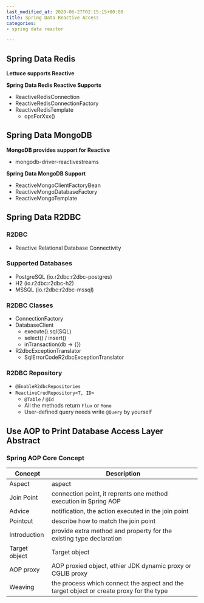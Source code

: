 ```yaml
---
last_modified_at: 2020-06-27T02:15:15+00:00
title: Spring Data Reactive Access
categories:
- spring data reactor

---
```

## Spring Data Redis

**Lettuce supports Reactive**

**Spring Data Redis Reactive Supports**

* ReactiveRedisConnection
* ReactiveRedisConnectionFactory
* ReactiveRedisTemplate
  * opsForXxx()

## Spring Data MongoDB

**MongoDB provides support for Reactive**

* mongodb-driver-reactivestreams

**Spring Data MongoDB Support**

* ReactiveMongoClientFactoryBean
* ReactiveMongoDatabaseFactory
* ReactiveMongoTemplate

## Spring Data R2DBC

### R2DBC

* Reactive Relational Database Connectivity

### Supported Databases

* PostgreSQL (io.r2dbc:r2dbc-postgres)
* H2 (io.r2dbc:r2dbc-h2)
* MSSQL (io.r2dbc:r2dbc-mssql)

### R2DBC Classes

* ConnectionFactory
* DatabaseClient
  * execute().sql(SQL)
  * select() / insert()
  * inTransaction(db -> {})
* R2dbcExceptionTranslator
  * SqlErrorCodeR2dbcExceptionTranslator

### R2DBC Repository

* `@EnableR2dbcRepositories`
* `ReactiveCrudRepository<T, ID>`
  * `@Table` / `@Id`
  * All the methods return `Flux` or `Mono`
  * User-defined query needs write `@Query` by yourself

## Use AOP to Print Database Access Layer Abstract
### Spring AOP Core Concept
| Concept       | Description                                                  |
| ------------- | ------------------------------------------------------------ |
| Aspect        | aspect                                                       |
| Join Point    | connection point, it reprents one method execution in Spring AOP |
| Advice        | notification, the action executed in the join point          |
| Pointcut      | describe how to match the join point                         |
| Introduction  | provide extra method and property for the existing type declaration |
| Target object | Target object                                                |
| AOP proxy     | AOP proxied object, ethier JDK dynamic proxy or CGLIB proxy  |
| Weaving       | the process which connect the aspect and the target object or create proxy for the type |


